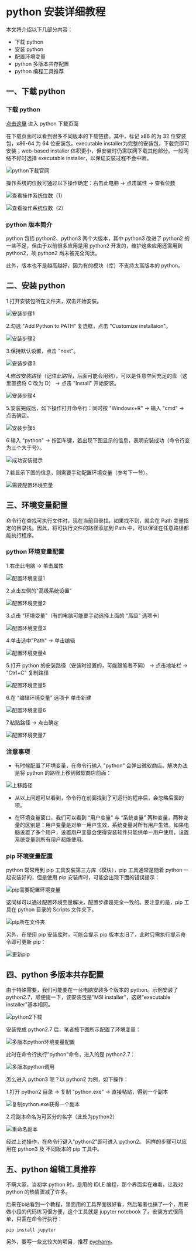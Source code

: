 # python 安装详细教程

本文将介绍以下几部分内容：
- 下载 python
- 安装 python
- 配置环境变量
- python 多版本共存配置
- python 编程工具推荐

## 一、下载 python
### 下载 python

[点击这里](https://www.python.org/downloads/windows/) 进入 python 下载页面

在下载页面可以看到很多不同版本的下载链接。其中，标记 x86 的为 32 位安装包，x86-64 为 64 位安装包。executable installer为完整的安装包，下载完即可安装；web-based installer 体积更小，但安装时仍需联网下载其他部分。一般网络不好时选择 executable installer，以保证安装过程不会中断。

![python下载官网](https://upload-images.jianshu.io/upload_images/23208742-d5e1e8f59969762e.png?imageMogr2/auto-orient/strip|imageView2/2/w/1200/format/webp)


操作系统的位数可通过以下操作确定：右击此电脑 -> 点击属性 -> 查看位数

![查看操作系统位数（1）](https://upload-images.jianshu.io/upload_images/23208742-d19a5a4c197e51b4.png?imageMogr2/auto-orient/strip|imageView2/2/w/682/format/webp)

![查看操作系统位数（2）](https://upload-images.jianshu.io/upload_images/23208742-8c00699bd96279bd.png?imageMogr2/auto-orient/strip|imageView2/2/w/1200/format/webp)

### python 版本简介

python 包括 python2、python3 两个大版本，其中 python3 改进了 python2 的一些不足，但由于以前很多应用是用 python2 开发的，维护这些应用还需用到 python2，故 python2 尚未被完全淘汰。

此外，版本也不是越高越好，因为有的模块（库）不支持太高版本的 python。

## 二、安装 python

1.打开安装包所在文件夹，双击开始安装。

![安装步骤1](https://upload-images.jianshu.io/upload_images/23208742-38af943ea84c3524.png?imageMogr2/auto-orient/strip|imageView2/2/w/1020/format/webp)

2.勾选 "Add Python to PATH" 复选框，点击 "Customize installaion"。

![安装步骤2](https://upload-images.jianshu.io/upload_images/23208742-2634503132827d47.png?imageMogr2/auto-orient/strip|imageView2/2/w/1047/format/webp)


3.保持默认设置，点击 "next"。

![安装步骤3](https://upload-images.jianshu.io/upload_images/23208742-47cd8b2685b9e8bf.png?imageMogr2/auto-orient/strip|imageView2/2/w/1046/format/webp)

4.修改安装路径（记住此路径，后面可能会用到），可以是任意空间充足的盘（这里直接将 C 改为 D） -> 点击 "Install" 开始安装。

![安装步骤4](https://upload-images.jianshu.io/upload_images/23208742-4bc9e400de83ff33.png?imageMogr2/auto-orient/strip|imageView2/2/w/1046/format/webp)

5.安装完成后，如下操作打开命令行：同时按 "Windows+R"  -> 输入 "cmd"  -> 点击确定。

![安装步骤5](https://upload-images.jianshu.io/upload_images/23208742-5b653a758642dd92.png?imageMogr2/auto-orient/strip|imageView2/2/w/648/format/webp)

6.输入 "python" -> 按回车键，若出现下图显示的信息，表明安装成功（命令行变为三个大于号）。

![成功安装提示](https://upload-images.jianshu.io/upload_images/23208742-77fed36f5ad5c857.png?imageMogr2/auto-orient/strip|imageView2/2/w/1200/format/webp)

7.若显示下图的信息，则需要手动配置环境变量（参考下一节）。

![需要配置环境变量](https://upload-images.jianshu.io/upload_images/23208742-c73f2c4a334589d8.png?imageMogr2/auto-orient/strip|imageView2/2/w/797/format/webp)

## 三、环境变量配置

命令行在查找可执行文件时，现在当前目录找，如果找不到，就会在 Path 变量指定的目录找。因此，将可执行文件的路径添加到 Path 中，可以保证在任意路径都能执行程序。

### python 环境变量配置

1.右击此电脑 -> 单击属性

![配置环境变量1](https://upload-images.jianshu.io/upload_images/23208742-441a76c87433595c.png?imageMogr2/auto-orient/strip|imageView2/2/w/682/format/webp)

2.点击左侧的"高级系统设置"

![配置环境变量2](https://upload-images.jianshu.io/upload_images/23208742-3e2d4dcbdd7e1a6f.png?imageMogr2/auto-orient/strip|imageView2/2/w/1200/format/webp)

3.点击 "环境变量"（有的电脑可能要手动选择上面的 “高级” 选项卡）

![配置环境变量3](https://upload-images.jianshu.io/upload_images/23208742-d35072274f887109.png?imageMogr2/auto-orient/strip|imageView2/2/w/770/format/webp)

4.单击选中"Path" -> 单击编辑

![配置环境变量4](https://upload-images.jianshu.io/upload_images/23208742-5d110817350b6fa0.png?imageMogr2/auto-orient/strip|imageView2/2/w/988/format/webp)

5.打开 python 的安装路径（安装时设置的，可能跟笔者不同） -> 点击地址栏 -> "Ctrl+C" 复制路径

![配置环境变量5](https://upload-images.jianshu.io/upload_images/23208742-445d97c74146d3ad.png?imageMogr2/auto-orient/strip|imageView2/2/w/1140/format/webp)

6.在 “编辑环境变量” 选项卡 单击新建

![配置环境变量6](https://upload-images.jianshu.io/upload_images/23208742-f6a212040024b652.png?imageMogr2/auto-orient/strip|imageView2/2/w/845/format/webp)

7.粘贴路径 -> 点击确定

![配置环境变量7](https://upload-images.jianshu.io/upload_images/23208742-3c5b423353b87525.png?imageMogr2/auto-orient/strip|imageView2/2/w/845/format/webp)

### 注意事项
- 有时候配置了环境变量，在命令行输入 "python" 会弹出微软商店。解决办法是将 python 的路径上移到微软商店前面：

![上移路径](https://upload-images.jianshu.io/upload_images/23208742-8409aada2cc40f9a.png?imageMogr2/auto-orient/strip|imageView2/2/w/845/format/webp)

- 从以上问题可以看到，命令行在前面找到了可运行的程序后，会忽略后面的项。

- 在环境变量窗口，我们可以看到 “用户变量” 与 “系统变量” 两种变量，两种变量的区别是：用户变量是对单一用户生效，系统变量对所有用户生效。如果电脑设置了多个用户，设置用户变量会使得安装软件只能供单一用户使用，设置系统变量则所有用户都能使用。

### pip 环境变量配置

python 常常用到 pip 工具安装第三方库（模块），pip 工具通常是随着 python 一起安装好的，但是使用 pip 安装库时，可能会出现下面的错误提示：

![pip需要配置环境变量](https://upload-images.jianshu.io/upload_images/23208742-11d1e799aa75f33e.png?imageMogr2/auto-orient/strip|imageView2/2/w/654/format/webp)

这同样可以通过配置环境变量解决，配置步骤是完全一致的。要注意的是，pip 工具在 python 目录的 Scripts 文件夹下。

![pip所在文件夹](https://upload-images.jianshu.io/upload_images/23208742-7bcf4610f4297333.png?imageMogr2/auto-orient/strip|imageView2/2/w/1200/format/webp)

另外，在使用 pip 安装库时，可能会提示 pip 版本太旧了，此时只需执行提示命令即可更新 pip：

![更新pip](https://upload-images.jianshu.io/upload_images/23208742-f8b09194f992a071.png?imageMogr2/auto-orient/strip|imageView2/2/w/1200/format/webp)

## 四、python 多版本共存配置

由于特殊需要，我们可能要在一台电脑安装多个版本的 python。示例安装了 python2.7，顺便提一下，该安装包是"MSI installer"，这跟"executable installer"基本相同。

![python2下载](https://upload-images.jianshu.io/upload_images/23208742-3304d3c92a4fcd89.png?imageMogr2/auto-orient/strip|imageView2/2/w/1200/format/webp)

安装完成 python2.7 后，笔者按下图所示配置了环境变量：

![多版本python环境变量配置](https://upload-images.jianshu.io/upload_images/23208742-09c2e727e84861c2.png?imageMogr2/auto-orient/strip|imageView2/2/w/541/format/webp)

此时在命令行执行"python"命令，进入的是 python2.7：

![多版本python调用](https://upload-images.jianshu.io/upload_images/23208742-022e6d4e88a9d7e3.png?imageMogr2/auto-orient/strip|imageView2/2/w/1200/format/webp)

怎么进入 python3 呢？以 python2 为例，如下操作：

1.打开 python2 目录 -> 复制 "python.exe" -> 直接粘贴，得到一个副本

![复制python.exe获得一个副本](https://upload-images.jianshu.io/upload_images/23208742-8a0733d09feebfa5.png?imageMogr2/auto-orient/strip|imageView2/2/w/1200/format/webp)

2.将副本命名为可区分的名字（此处为python2）

![重命名副本](https://upload-images.jianshu.io/upload_images/23208742-478135be7f7444dd.png?imageMogr2/auto-orient/strip|imageView2/2/w/1200/format/webp)

经过上述操作，在命令行键入"python2"即可进入 python2。
同样的步骤可以应用在 python3 及 不同版本的 pip 工具中。

## 五、python 编辑工具推荐

不瞒大家，当初学 python 时，是用的 IDLE 编程，那个界面实在难看，让我对 python 的热情骤减了许多。

后来在b站看到一个教程，里面用的工具界面很好看，然后笔者也搞了一个，用来做小段的代码练习很方便，这个工具就是 jupyter notebook 了。安装方式很简单，只需在命令行执行：

```
pip install jupyter
```

另外，要写一些比较大的项目，推荐 [pycharm](https://www.jetbrains.com/pycharm/download/#section=windows)。
